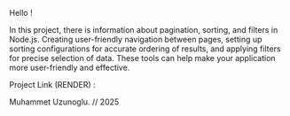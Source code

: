 Hello !

In this project, there is information about pagination, sorting, and filters in Node.js. Creating user-friendly navigation between pages, setting up sorting configurations for accurate ordering of results, and applying filters for precise selection of data. These tools can help make your application more user-friendly and effective.

Project Link (RENDER) :

Muhammet Uzunoglu. // 2025
